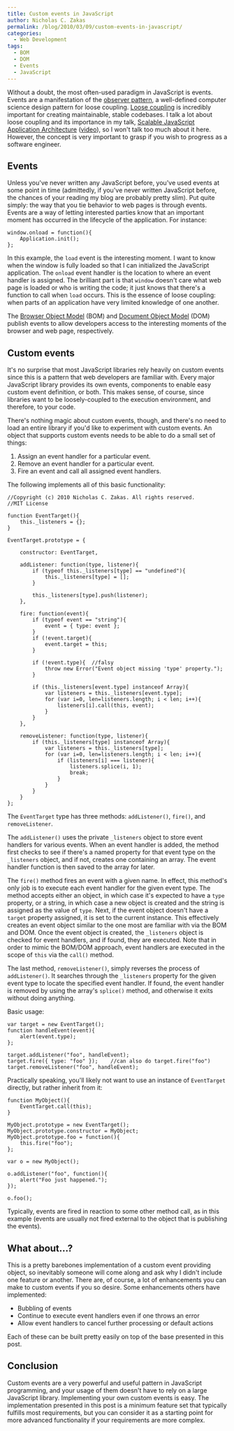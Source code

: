 ```yaml
---
title: Custom events in JavaScript
author: Nicholas C. Zakas
permalink: /blog/2010/03/09/custom-events-in-javascript/
categories:
  - Web Development
tags:
  - BOM
  - DOM
  - Events
  - JavaScript
---
```

Without a doubt, the most often-used paradigm in JavaScript is events. Events are a manifestation of the [observer pattern][1], a well-defined computer science design pattern for loose coupling. [Loose coupling][2] is incredibly important for creating maintainable, stable codebases. I talk a lot about loose coupling and its importance in my talk, [Scalable JavaScript Application Architecture][3] ([video][4]), so I won't talk too much about it here. However, the concept is very important to grasp if you wish to progress as a software engineer.

## Events

Unless you've never written any JavaScript before, you've used events at some point in time (admittedly, if you've never written JavaScript before, the chances of your reading my blog are probably pretty slim). Put quite simply: the way that you tie behavior to web pages is through events. Events are a way of letting interested parties know that an important moment has occurred in the lifecycle of the application. For instance:

    window.onload = function(){
        Application.init();
    };

In this example, the `load` event is the interesting moment. I want to know when the window is fully loaded so that I can initialized the JavaScript application. The `onload` event handler is the location to where an event handler is assigned. The brilliant part is that `window` doesn't care what web page is loaded or who is writing the code; it just knows that there's a function to call when `load` occurs. This is the essence of loose coupling: when parts of an application have very limited knowledge of one another.

The [Browser Object Model][5] (BOM) and [Document Object Model][6] (DOM) publish events to allow developers access to the interesting moments of the browser and web page, respectively.

## Custom events

It's no surprise that most JavaScript libraries rely heavily on custom events since this is a pattern that web developers are familiar with. Every major JavaScript library provides its own events, components to enable easy custom event definition, or both. This makes sense, of course, since libraries want to be loosely-coupled to the execution environment, and therefore, to your code.

There's nothing magic about custom events, though, and there's no need to load an entire library if you'd like to experiment with custom events. An object that supports custom events needs to be able to do a small set of things:

  1. Assign an event handler for a particular event.
  2. Remove an event handler for a particular event.
  3. Fire an event and call all assigned event handlers.

The following implements all of this basic functionality:

    //Copyright (c) 2010 Nicholas C. Zakas. All rights reserved.
    //MIT License
    
    function EventTarget(){
        this._listeners = {};
    }
    
    EventTarget.prototype = {
    
        constructor: EventTarget,
    
        addListener: function(type, listener){
            if (typeof this._listeners[type] == "undefined"){
                this._listeners[type] = [];
            }
    
            this._listeners[type].push(listener);
        },
    
        fire: function(event){
            if (typeof event == "string"){
                event = { type: event };
            }
            if (!event.target){
                event.target = this;
            }
    
            if (!event.type){  //falsy
                throw new Error("Event object missing 'type' property.");
            }
    
            if (this._listeners[event.type] instanceof Array){
                var listeners = this._listeners[event.type];
                for (var i=0, len=listeners.length; i < len; i++){
                    listeners[i].call(this, event);
                }
            }
        },
    
        removeListener: function(type, listener){
            if (this._listeners[type] instanceof Array){
                var listeners = this._listeners[type];
                for (var i=0, len=listeners.length; i < len; i++){
                    if (listeners[i] === listener){
                        listeners.splice(i, 1);
                        break;
                    }
                }
            }
        }
    };

The `EventTarget` type has three methods: `addListener()`, `fire()`, and `removeListener`.

The `addListener()` uses the private `_listeners` object to store event handlers for various events. When an event handler is added, the method first checks to see if there's a named property for that event type on the `_listeners` object, and if not, creates one containing an array. The event handler function is then saved to the array for later.

The `fire()` method fires an event with a given name. In effect, this method's only job is to execute each event handler for the given event type. The method accepts either an object, in which case it's expected to have a `type` property, or a string, in which case a new object is created and the string is assigned as the value of `type`. Next, if the event object doesn't have a `target` property assigned, it is set to the current instance. This effectively creates an event object similar to the one most are familiar with via the BOM and DOM. Once the event object is created, the `_listeners` object is checked for event handlers, and if found, they are executed. Note that in order to mimic the BOM/DOM approach, event handlers are executed in the scope of `this` via the `call()` method.

The last method, `removeListener()`, simply reverses the process of `addListener()`. It searches through the `_listeners` property for the given event type to locate the specified event handler. If found, the event handler is removed by using the array's `splice()` method, and otherwise it exits without doing anything.

Basic usage:

    var target = new EventTarget();
    function handleEvent(event){
        alert(event.type);
    };
    
    target.addListener("foo", handleEvent);
    target.fire({ type: "foo" });    //can also do target.fire("foo")
    target.removeListener("foo", handleEvent);

Practically speaking, you'll likely not want to use an instance of `EventTarget` directly, but rather inherit from it:

    function MyObject(){
        EventTarget.call(this);
    }
    
    MyObject.prototype = new EventTarget();
    MyObject.prototype.constructor = MyObject;
    MyObject.prototype.foo = function(){
        this.fire("foo");
    };
    
    var o = new MyObject();
    
    o.addListener("foo", function(){
        alert("Foo just happened.");
    });
    
    o.foo();

Typically, events are fired in reaction to some other method call, as in this example (events are usually not fired external to the object that is publishing the events).

## What about&#8230;?

This is a pretty barebones implementation of a custom event providing object, so inevitably someone will come along and ask why I didn't include one feature or another. There are, of course, a lot of enhancements you can make to custom events if you so desire. Some enhancements others have implemented:

  * Bubbling of events
  * Continue to execute event handlers even if one throws an error
  * Allow event handlers to cancel further processing or default actions

Each of these can be built pretty easily on top of the base presented in this post.

## Conclusion

Custom events are a very powerful and useful pattern in JavaScript programming, and your usage of them doesn't have to rely on a large JavaScript library. Implementing your own custom events is easy. The implementation presented in this post is a minimum feature set that typically fulfills most requirements, but you can consider it as a starting point for more advanced functionality if your requirements are more complex.

 [1]: http://en.wikipedia.org/wiki/Observer_pattern
 [2]: http://en.wikipedia.org/wiki/Loose_coupling
 [3]: http://www.slideshare.net/nzakas/scalable-javascript-application-architecture
 [4]: http://developer.yahoo.com/yui/theater/video.php?v=zakas-architecture
 [5]: http://javascript.about.com/od/browserobjectmodel/a/bom01.htm
 [6]: http://www.w3.org/DOM/
